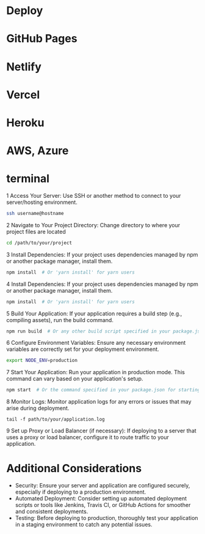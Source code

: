 # Deploy 


# GitHub Pages


# Netlify



# Vercel


# Heroku


# AWS, Azure


# terminal 

1  Access Your Server:  Use SSH or another method to connect to your server/hosting environment.
 ```bash
ssh username@hostname
```
2 Navigate to Your Project Directory: Change directory to where your project files are located
 ```bash
 cd /path/to/your/project
```

3 Install Dependencies: If your project uses dependencies managed by npm or another package manager, install them.
 ```bash
npm install  # Or 'yarn install' for yarn users
```

4 Install Dependencies: If your project uses dependencies managed by npm or another package manager, install them.
   ```bash
 npm install  # Or 'yarn install' for yarn users
```

5  Build Your Application: If your application requires a build step (e.g., compiling assets), run the build command.
 ```bash
npm run build  # Or any other build script specified in your package.json
  ```

6 Configure Environment Variables: Ensure any necessary environment variables are correctly set for your deployment environment.
   ```bash
export NODE_ENV=production
 ```

7  Start Your Application: Run your application in production mode. This command can vary based on your application's setup.
   ```bash
 npm start  # Or the command specified in your package.json for starting the application
   ```

8   Monitor Logs: Monitor application logs for any errors or issues that may arise during deployment.
   
    tail -f path/to/your/application.log
  

9 Set up Proxy or Load Balancer (if necessary): If deploying to a server that uses a proxy or load balancer, configure it to route traffic to your application.


# Additional Considerations

* Security: Ensure your server and application are configured securely, especially if deploying to a production environment.
* Automated Deployment: Consider setting up automated deployment scripts or tools like Jenkins, Travis CI, or GitHub Actions for smoother and consistent deployments.
* Testing: Before deploying to production, thoroughly test your application in a staging environment to catch any potential issues.
  
